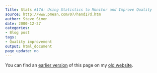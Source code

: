 ```yaml
---
Title: Stats #17d: Using Statistics to Monitor and Improve Quality
source: http://www.pmean.com/07/hand17d.htm
author: Steve Simon
date: 2000-12-27
categories:
- Blog post
tags:
- Quality improvement
output: html_document
page_update: no
---
```



You can find an [earlier version][sim1] of this page on my [old website][sim2].

[sim1]: http://www.pmean.com/07/hand17d.htm
[sim2]: http://www.pmean.com
